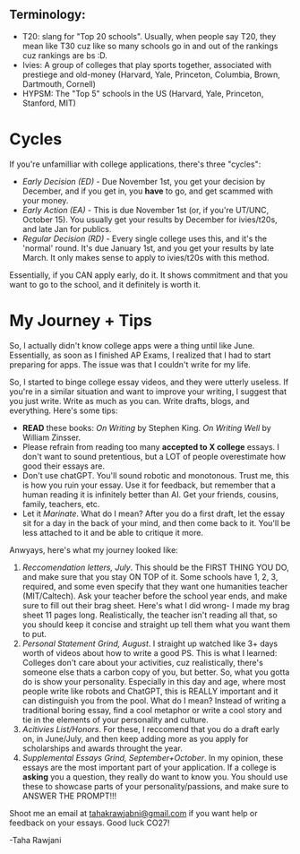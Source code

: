 ## Terminology:
- T20: slang for "Top 20 schools". Usually, when people say T20, they mean like T30 cuz like so many schools go in and out of the rankings cuz rankings are bs :D.
- Ivies: A group of colleges that play sports together, associated with prestiege and old-money (Harvard, Yale, Princeton, Columbia, Brown, Dartmouth, Cornell)
- HYPSM: The "Top 5" schools in the US (Harvard, Yale, Princeton, Stanford, MIT)

# Cycles
If you're unfamilliar with college applications, there's three "cycles":
- *Early Decision (ED)* - Due November 1st, you get your decision by December, and if you get in, you **have** to go, and get scammed with your money.
- *Early Action (EA)* - This is due November 1st (or, if you're UT/UNC, October 15). You usually get your results by December for ivies/t20s, and late Jan for publics.
- *Regular Decision (RD)* - Every single college uses this, and it's the 'normal' round. It's due January 1st, and you get your results by late March. It only makes sense to apply to ivies/t20s with this method.

Essentially, if you CAN apply early, do it. It shows commitment and that you want to go to the school, and it definitely is worth it.

# My Journey + Tips
So, I actually didn't know college apps were a thing until like June. Essentially, as soon as I finished AP Exams, I realized that I had to start preparing for apps. The issue was that I couldn't write for my life.

So, I started to binge college essay videos, and they were utterly useless. If you're in a similar situation and want to improve your writing, I suggest that you just write. Write as much as you can. Write drafts, blogs, and everything. Here's some tips:
- **READ** these books: *On Writing* by Stephen King. *On Writing Well* by William Zinsser.
- Please refrain from reading too many **accepted to X college** essays. I don't want to sound pretentious, but a LOT of people overestimate how good their essays are.
- Don't use chatGPT. You'll sound robotic and monotonous. Trust me, this is how you ruin your essay. Use it for feedback, but remember that a human reading it is infinitely better than AI. Get your friends, cousins, family, teachers, etc.
- Let it *Marinate*. What do I mean? After you do a first draft, let the essay sit for a day in the back of your mind, and then come back to it. You'll be less attached to it and be able to critique it more.

Anwyays, here's what my journey looked like:
1. *Reccomendation letters, July*. This should be the FIRST THING YOU DO, and make sure that you stay ON TOP of it. Some schools have 1, 2, 3, required, and some even specify that they want one humanities teacher (MIT/Caltech). Ask your teacher before the school year ends, and make sure to fill out their brag sheet. Here's what I did wrong- I made my brag sheet 11 pages long. Realistically, the teacher isn't reading all that, so you should keep it concise and straight up tell them what you want them to put.
2. *Personal Statement Grind, August*. I straight up watched like 3+ days worth of videos about how to write a good PS. This is what I learned: Colleges don't care about your activities, cuz realistically, there's someone else thats a carbon copy of you, but better. So, what you gotta do is show your personality. Especially in this day and age, where most people write like robots and ChatGPT, this is REALLY important and it can distinguish you from the pool. What do I mean? Instead of writing a traditional boring essay, find a cool metaphor or write a cool story and tie in the elements of your personality and culture.
3. *Acitivies List/Honors*. For these, I reccomend that you do a draft early on, in June/July, and then keep adding more as you apply for scholarships and awards throught the year. 
4. *Supplemental Essays Grind, September+October*. In my opinion, these essays are the most important part of your application. If a college is **asking** you a question, they really do want to know you. You should use these to showcase parts of your personality/passions, and make sure to ANSWER THE PROMPT!!!

Shoot me an email at [tahakrawjabni@gmail.com](tahakrawjani@gmail.com) if you want help or feedback on your essays. Good luck CO27!

-Taha Rawjani